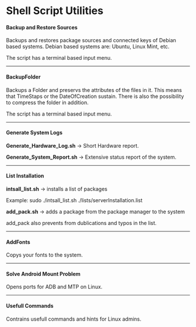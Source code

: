 # Shell Script Utilities



#### Backup and Restore Sources

Backups and restores package sources and connected keys of Debian based systems. Debian based systems are: Ubuntu, Linux Mint, etc.

The script has a terminal based input menu.

---------------

#### BackupFolder

Backups a Folder and preservs the attributes of the files in it. This means that TimeStaps or the DateOfCreation sustain.
There is also the possibility to compress the folder in addition.

The script has a terminal based input menu.

-------------------------

#### Generate System Logs

**Generate_Hardware_Log.sh** -> Short Hardware report.

**Generate_System_Report.sh** -> Extensive status report of the system.


-----------------------

#### List Installation

**intsall_list.sh** -> installs a list of packages

Example:
sudo ./intsall_list.sh ./lists/serverInstallation.list


**add_pack.sh** -> adds a package from the package manager to the system

add_pack also prevents from dublications and typos in the list.


-----------------------

#### AddFonts

Copys your fonts to the system.


----------------------

#### Solve Android Mount Problem

Opens ports for ADB and MTP on Linux.

-------------

#### Usefull Commands

Contrains usefull commands and hints for Linux admins. 
